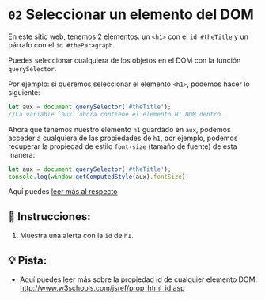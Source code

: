 # `02` Seleccionar un elemento del DOM 

En este sitio web, tenemos 2 elementos: un `<h1>` con el `id #theTitle` y un párrafo con el `id #theParagraph`.

Puedes seleccionar cualquiera de los objetos en el DOM con la función `querySelector`. 

Por ejemplo: si queremos seleccionar el elemento `<h1>`, podemos hacer lo siguiente:

```js
let aux = document.querySelector('#theTitle');
//La variable `aux` ahora contiene el elemento H1 DOM dentro.
```

Ahora que tenemos nuestro elemento `h1` guardado en `aux`, podemos acceder a cualquiera de las propiedades de `h1`, por ejemplo, podemos recuperar la propiedad de estilo `font-size` (tamaño de fuente) de esta manera:

```js
let aux = document.querySelector('#theTitle');
console.log(window.getComputedStyle(aux).fontSize);
```

Aquí puedes [leer más al respecto](https://www.w3schools.com/jsref/prop_style_fontsize.asp)

## 📝 Instrucciones:

1. Muestra una alerta con la `id` de `h1`.

## 💡 Pista:

+ Aquí puedes leer más sobre la propiedad id de cualquier elemento DOM: http://www.w3schools.com/jsref/prop_html_id.asp
